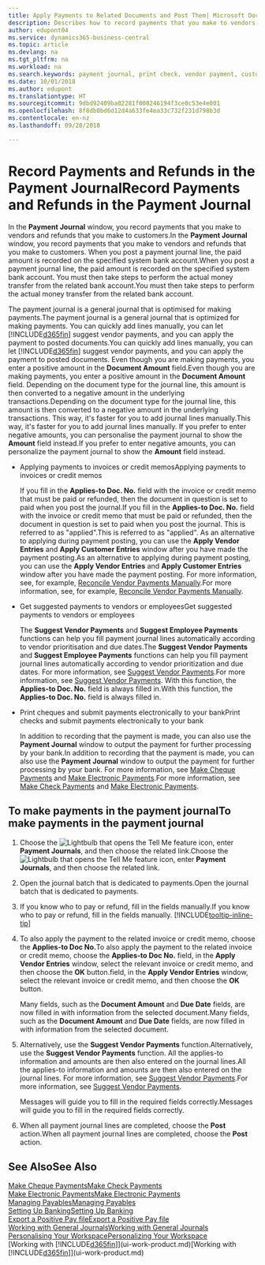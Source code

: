 ```yaml
---
title: Apply Payments to Related Documents and Post Them| Microsoft Docs
description: Describes how to record payments that you make to vendors and refunds that you make to customers.
author: edupont04
ms.service: dynamics365-business-central
ms.topic: article
ms.devlang: na
ms.tgt_pltfrm: na
ms.workload: na
ms.search.keywords: payment journal, print check, vendor payment, customer refund, creditor, debt, balance due, AP
ms.date: 10/01/2018
ms.author: edupont
ms.translationtype: HT
ms.sourcegitcommit: 9dbd92409ba02281f008246194f3ce0c53e4e001
ms.openlocfilehash: 8f8db0bd6d12d4a633fe4ea33c732f231d798b3d
ms.contentlocale: en-nz
ms.lasthandoff: 09/28/2018

---
```

# <a name="record-payments-and-refunds-in-the-payment-journal"></a><span data-ttu-id="7f20b-103">Record Payments and Refunds in the Payment Journal</span><span class="sxs-lookup"><span data-stu-id="7f20b-103">Record Payments and Refunds in the Payment Journal</span></span>

<span data-ttu-id="7f20b-104">In the **Payment Journal** window, you record payments that you make to vendors and refunds that you make to customers.</span><span class="sxs-lookup"><span data-stu-id="7f20b-104">In the **Payment Journal** window, you record payments that you make to vendors and refunds that you make to customers.</span></span> <span data-ttu-id="7f20b-105">When you post a payment journal line, the paid amount is recorded on the specified system bank account.</span><span class="sxs-lookup"><span data-stu-id="7f20b-105">When you post a payment journal line, the paid amount is recorded on the specified system bank account.</span></span> <span data-ttu-id="7f20b-106">You must then take steps to perform the actual money transfer from the related bank account.</span><span class="sxs-lookup"><span data-stu-id="7f20b-106">You must then take steps to perform the actual money transfer from the related bank account.</span></span>  

<span data-ttu-id="7f20b-107">The payment journal is a general journal that is optimised for making payments.</span><span class="sxs-lookup"><span data-stu-id="7f20b-107">The payment journal is a general journal that is optimized for making payments.</span></span> <span data-ttu-id="7f20b-108">You can quickly add lines manually, you can let [!INCLUDE[d365fin](includes/d365fin_md.md)] suggest vendor payments, and you can apply the payment to posted documents.</span><span class="sxs-lookup"><span data-stu-id="7f20b-108">You can quickly add lines manually, you can let [!INCLUDE[d365fin](includes/d365fin_md.md)] suggest vendor payments, and you can apply the payment to posted documents.</span></span> <span data-ttu-id="7f20b-109">Even though you are making payments, you enter a positive amount in the **Document Amount** field.</span><span class="sxs-lookup"><span data-stu-id="7f20b-109">Even though you are making payments, you enter a positive amount in the **Document Amount** field.</span></span> <span data-ttu-id="7f20b-110">Depending on the document type for the journal line, this amount is then converted to a negative amount in the underlying transactions.</span><span class="sxs-lookup"><span data-stu-id="7f20b-110">Depending on the document type for the journal line, this amount is then converted to a negative amount in the underlying transactions.</span></span> <span data-ttu-id="7f20b-111">This way, it's faster for you to add journal lines manually.</span><span class="sxs-lookup"><span data-stu-id="7f20b-111">This way, it's faster for you to add journal lines manually.</span></span> <span data-ttu-id="7f20b-112">If you prefer to enter negative amounts, you can personalise the payment journal to show the **Amount** field instead.</span><span class="sxs-lookup"><span data-stu-id="7f20b-112">If you prefer to enter negative amounts, you can personalize the payment journal to show the **Amount** field instead.</span></span>  

- <span data-ttu-id="7f20b-113">Applying payments to invoices or credit memos</span><span class="sxs-lookup"><span data-stu-id="7f20b-113">Applying payments to invoices or credit memos</span></span>

    <span data-ttu-id="7f20b-114">If you fill in the **Applies-to Doc. No.** field with the invoice or credit memo that must be paid or refunded, then the document in question is set to paid when you post the journal.</span><span class="sxs-lookup"><span data-stu-id="7f20b-114">If you fill in the **Applies-to Doc. No.** field with the invoice or credit memo that must be paid or refunded, then the document in question is set to paid when you post the journal.</span></span> <span data-ttu-id="7f20b-115">This is referred to as "applied".</span><span class="sxs-lookup"><span data-stu-id="7f20b-115">This is referred to as "applied".</span></span> <span data-ttu-id="7f20b-116">As an alternative to applying during payment posting, you can use the **Apply Vendor Entries** and **Apply Customer Entries** window after you have made the payment posting.</span><span class="sxs-lookup"><span data-stu-id="7f20b-116">As an alternative to applying during payment posting, you can use the **Apply Vendor Entries** and **Apply Customer Entries** window after you have made the payment posting.</span></span> <span data-ttu-id="7f20b-117">For more information, see, for example, [Reconcile Vendor Payments Manually](payables-how-apply-purchase-transactions-manually.md).</span><span class="sxs-lookup"><span data-stu-id="7f20b-117">For more information, see, for example, [Reconcile Vendor Payments Manually](payables-how-apply-purchase-transactions-manually.md).</span></span>  

- <span data-ttu-id="7f20b-118">Get suggested payments to vendors or employees</span><span class="sxs-lookup"><span data-stu-id="7f20b-118">Get suggested payments to vendors or employees</span></span> 

    <span data-ttu-id="7f20b-119">The **Suggest Vendor Payments** and **Suggest Employee Payments** functions can help you fill payment journal lines automatically according to vendor prioritisation and due dates.</span><span class="sxs-lookup"><span data-stu-id="7f20b-119">The **Suggest Vendor Payments** and **Suggest Employee Payments** functions can help you fill payment journal lines automatically according to vendor prioritization and due dates.</span></span> <span data-ttu-id="7f20b-120">For more information, see [Suggest Vendor Payments](payables-how-suggest-vendor-payments.md).</span><span class="sxs-lookup"><span data-stu-id="7f20b-120">For more information, see [Suggest Vendor Payments](payables-how-suggest-vendor-payments.md).</span></span> <span data-ttu-id="7f20b-121">With this function, the **Applies-to Doc. No.** field is always filled in.</span><span class="sxs-lookup"><span data-stu-id="7f20b-121">With this function, the **Applies-to Doc. No.** field is always filled in.</span></span>  

- <span data-ttu-id="7f20b-122">Print cheques and submit payments electronically to your bank</span><span class="sxs-lookup"><span data-stu-id="7f20b-122">Print checks and submit payments electronically to your bank</span></span>

    <span data-ttu-id="7f20b-123">In addition to recording that the payment is made, you can also use the **Payment Journal** window to output the payment for further processing by your bank.</span><span class="sxs-lookup"><span data-stu-id="7f20b-123">In addition to recording that the payment is made, you can also use the **Payment Journal** window to output the payment for further processing by your bank.</span></span> <span data-ttu-id="7f20b-124">For more information, see [Make Cheque Payments](payables-how-work-checks.md) and [Make Electronic Payments](payables-how-export-payments-bank-file.md).</span><span class="sxs-lookup"><span data-stu-id="7f20b-124">For more information, see [Make Check Payments](payables-how-work-checks.md) and [Make Electronic Payments](payables-how-export-payments-bank-file.md).</span></span>  

## <a name="to-make-payments-in-the-payment-journal"></a><span data-ttu-id="7f20b-125">To make payments in the payment journal</span><span class="sxs-lookup"><span data-stu-id="7f20b-125">To make payments in the payment journal</span></span> 

1. <span data-ttu-id="7f20b-126">Choose the ![Lightbulb that opens the Tell Me feature](media/ui-search/search_small.png "Tell me what you want to do") icon, enter **Payment Journals**, and then choose the related link.</span><span class="sxs-lookup"><span data-stu-id="7f20b-126">Choose the ![Lightbulb that opens the Tell Me feature](media/ui-search/search_small.png "Tell me what you want to do") icon, enter **Payment Journals**, and then choose the related link.</span></span>
2. <span data-ttu-id="7f20b-127">Open the journal batch that is dedicated to payments.</span><span class="sxs-lookup"><span data-stu-id="7f20b-127">Open the journal batch that is dedicated to payments.</span></span>
3. <span data-ttu-id="7f20b-128">If you know who to pay or refund, fill in the fields manually.</span><span class="sxs-lookup"><span data-stu-id="7f20b-128">If you know who to pay or refund, fill in the fields manually.</span></span> [!INCLUDE[tooltip-inline-tip](includes/tooltip-inline-tip_md.md)]
4. <span data-ttu-id="7f20b-129">To also apply the payment to the related invoice or credit memo, choose the **Applies-to Doc No.**</span><span class="sxs-lookup"><span data-stu-id="7f20b-129">To also apply the payment to the related invoice or credit memo, choose the **Applies-to Doc No.**</span></span> <span data-ttu-id="7f20b-130">field, in the **Apply Vendor Entries** window, select the relevant invoice or credit memo, and then choose the **OK** button.</span><span class="sxs-lookup"><span data-stu-id="7f20b-130">field, in the **Apply Vendor Entries** window, select the relevant invoice or credit memo, and then choose the **OK** button.</span></span>

    <span data-ttu-id="7f20b-131">Many fields, such as the **Document Amount** and **Due Date** fields, are now filled in with information from the selected document.</span><span class="sxs-lookup"><span data-stu-id="7f20b-131">Many fields, such as the **Document Amount** and **Due Date** fields, are now filled in with information from the selected document.</span></span>
5. <span data-ttu-id="7f20b-132">Alternatively, use the **Suggest Vendor Payments** function.</span><span class="sxs-lookup"><span data-stu-id="7f20b-132">Alternatively, use the **Suggest Vendor Payments** function.</span></span> <span data-ttu-id="7f20b-133">All the applies-to information and amounts are then also entered on the journal lines.</span><span class="sxs-lookup"><span data-stu-id="7f20b-133">All the applies-to information and amounts are then also entered on the journal lines.</span></span> <span data-ttu-id="7f20b-134">For more information, see [Suggest Vendor Payments](payables-how-suggest-vendor-payments.md).</span><span class="sxs-lookup"><span data-stu-id="7f20b-134">For more information, see [Suggest Vendor Payments](payables-how-suggest-vendor-payments.md).</span></span>

    <span data-ttu-id="7f20b-135">Messages will guide you to fill in the required fields correctly.</span><span class="sxs-lookup"><span data-stu-id="7f20b-135">Messages will guide you to fill in the required fields correctly.</span></span>
6.  <span data-ttu-id="7f20b-136">When all payment journal lines are completed, choose the **Post** action.</span><span class="sxs-lookup"><span data-stu-id="7f20b-136">When all payment journal lines are completed, choose the **Post** action.</span></span>

## <a name="see-also"></a><span data-ttu-id="7f20b-137">See Also</span><span class="sxs-lookup"><span data-stu-id="7f20b-137">See Also</span></span>
[<span data-ttu-id="7f20b-138">Make Cheque Payments</span><span class="sxs-lookup"><span data-stu-id="7f20b-138">Make Check Payments</span></span>](payables-how-work-checks.md)  
[<span data-ttu-id="7f20b-139">Make Electronic Payments</span><span class="sxs-lookup"><span data-stu-id="7f20b-139">Make Electronic Payments</span></span>](payables-how-export-payments-bank-file.md)  
[<span data-ttu-id="7f20b-140">Managing Payables</span><span class="sxs-lookup"><span data-stu-id="7f20b-140">Managing Payables</span></span>](payables-manage-payables.md)  
[<span data-ttu-id="7f20b-141">Setting Up Banking</span><span class="sxs-lookup"><span data-stu-id="7f20b-141">Setting Up Banking</span></span>](bank-setup-banking.md)  
[<span data-ttu-id="7f20b-142">Export a Positive Pay file</span><span class="sxs-lookup"><span data-stu-id="7f20b-142">Export a Positive Pay file</span></span>](finance-how-positive-pay.md)  
[<span data-ttu-id="7f20b-143">Working with General Journals</span><span class="sxs-lookup"><span data-stu-id="7f20b-143">Working with General Journals</span></span>](ui-work-general-journals.md)  
[<span data-ttu-id="7f20b-144">Personalising Your Workspace</span><span class="sxs-lookup"><span data-stu-id="7f20b-144">Personalizing Your Workspace</span></span>](ui-personalization-user.md)  
<span data-ttu-id="7f20b-145">[Working with [!INCLUDE[d365fin](includes/d365fin_md.md)]](ui-work-product.md)</span><span class="sxs-lookup"><span data-stu-id="7f20b-145">[Working with [!INCLUDE[d365fin](includes/d365fin_md.md)]](ui-work-product.md)</span></span>  

